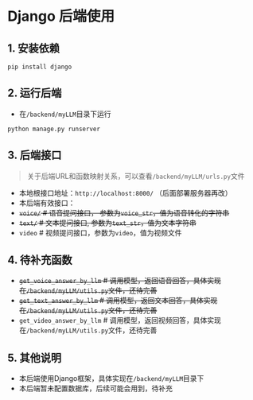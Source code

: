 # Django 后端使用
## 1. 安装依赖
```shell
pip install django
```
## 2. 运行后端
- 在`/backend/myLLM`目录下运行
```shell
python manage.py runserver
```

## 3. 后端接口
> 关于后端URL和函数映射关系，可以查看`/backend/myLLM/urls.py`文件
- 本地根接口地址：`http://localhost:8000/` （后面部署服务器再改）
- 本后端有效接口：
- ~~`voice/` # 语音提问接口， 参数为`voice_str`，值为语音转化的字符串~~
- ~~`text/` # 文本提问接口, 参数为`text_str`，值为文本字符串~~
- `video` # 视频提问接口，参数为`video`，值为视频文件

## 4. 待补充函数
- ~~`get_voice_answer_by_llm` # 调用模型，返回语音回答，具体实现在`/backend/myLLM/utils.py`文件，还待完善~~
- ~~`get_text_answer_by_llm` # 调用模型，返回文本回答，具体实现在`/backend/myLLM/utils.py`文件，还待完善~~
- `get_video_answer_by_llm` # 调用模型，返回视频回答，具体实现在`/backend/myLLM/utils.py`文件，还待完善

## 5. 其他说明
- 本后端使用Django框架，具体实现在`/backend/myLLM`目录下
- 本后端暂未配置数据库，后续可能会用到，待补充